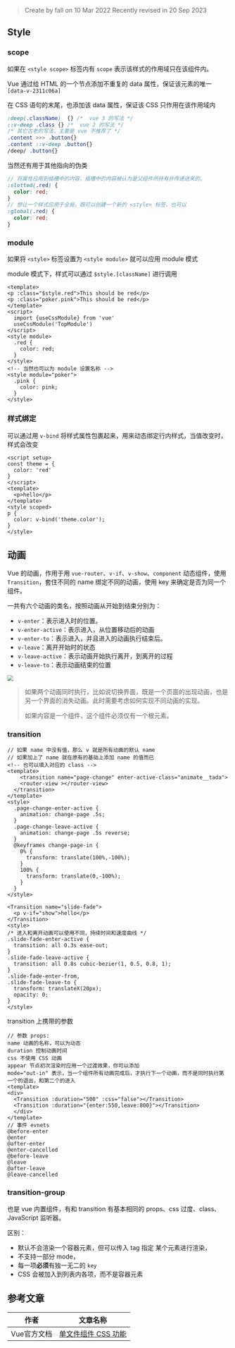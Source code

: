 >Create by fall on 10 Mar 2022
>Recently revised in 20 Sep 2023

## Style

### scope

如果在 `<style scope>` 标签内有 `scope` 表示该样式的作用域只在该组件内。

Vue 通过给 HTML 的一个节点添加不重复的 data 属性，保证该元素的唯一 `[data-v-2311c06a]`

在 CSS 语句的末尾，也添加该 data 属性，保证该 CSS 只作用在该作用域内

```css
:deep(.className)  {} /*  vue 3 的写法 */
::v-deep .class {} /*  vue 2 的写法 */
/* 其它古老的写法，主要是 vue 不推荐了 */ 
.content >>> .button{}
.content ::v-deep .button{}
/deep/ .button{}
```

当然还有用于其他指向的伪类

```scss
// 将属性应用到插槽中的内容，插槽中的内容被认为是父组件所持有并传递进来的。
:slotted(.red) {
  color: red;
}
// 想让一个样式应用于全局，既可以创建一个新的 <style> 标签，也可以
:global(.red) {
  color: red;
}
```

### module

如果将 `<style>` 标签设置为 `<style module>` 就可以应用 module 模式

module 模式下，样式可以通过 `$style.[className]` 进行调用

```vue
<template>
<p :class="$style.red">This should be red</p>
<p :class="poker.pink">This should be red</p>
</template>
<script>
  import {useCssModule} from 'vue'
  useCssModule('TopModule')
</script>
<style module>
  .red {
    color: red;
  }
</style>
<!-- 当然也可以为 module 设置名称 -->
<style module="poker">
  .pink {
    color: pink;
  }
</style>
```

### 样式绑定

可以通过用 `v-bind` 将样式属性包裹起来，用来动态绑定行内样式，当值改变时，样式会改变

```vue
<script setup>
const theme = {
  color: 'red'
}
</script>
<template>
  <p>hello</p>
</template>
<style scoped>
p {
  color: v-bind('theme.color');
}
</style>
```

## 动画

Vue 的动画，作用于用 `vue-router`、`v-if`、`v-show`、`component` 动态组件，使用 `Transition`，套住不同的 name 绑定不同的动画，使用 key 来确定是否为同一个组件。

一共有六个动画的类名，按照动画从开始到结束分别为：

- `v-enter`：表示进入时的位置。
- `v-enter-active`：表示进入，从位置移动后的动画
- `v-enter-to`：表示进入，并且进入的动画执行结束后。
- `v-leave`：离开开始时的状态
- `v-leave-active`：表示动画开始执行离开，到离开的过程
- `v-leave-to`：表示动画结束的位置

<img src="https://staging-cn.vuejs.org/assets/transition-classes.f0f7b3c9.png" style="zoom:80%;" >

> 如果两个动画同时执行，比如说切换界面，既是一个页面的出现动画，也是另一个界面的消失动画。此时需要考虑如何实现不同动画的实现。
>
> 如果内容是一个组件，这个组件必须仅有一个根元素。

### transition

```vue
// 如果 name 中没有值，那么 v 就是所有动画的默认 name
// 如果加上了 name 就在原有的基础上添加 name 的值而已
<!-- 也可以填入对应的 class -->
<template>
	<transition name="page-change" enter-active-class="animate__tada">
  	<router-view ></router-view>
  </transition>
</template>
<style>
  .page-change-enter-active {
    animation: change-page .5s;
  }
  .page-change-leave-active {
    animation: change-page .5s reverse;
  }
  @keyframes change-page-in {
    0% {
      transform: translate(100%,-100%);
    }
    100% {
      transform: translate(0,-100%);
    }
  }
</style>
```

```vue
<Transition name="slide-fade">
  <p v-if="show">hello</p>
</Transition>
<style>
/* 进入和离开动画可以使用不同，持续时间和速度曲线 */
.slide-fade-enter-active {
  transition: all 0.3s ease-out;
}
.slide-fade-leave-active {
  transition: all 0.8s cubic-bezier(1, 0.5, 0.8, 1);
}
.slide-fade-enter-from,
.slide-fade-leave-to {
  transform: translateX(20px);
  opacity: 0;
}
</style>
```

transition 上携带的参数

```vue
// 参数 props:
name 动画的名称，可以为动态
duration 控制动画时间
css 不使用 CSS 动画
appear 节点初次渲染时应用一个过渡效果，你可以添加
mode="out-in" 表示，当一个组件所有动画完成后，才执行下一个动画，而不是同时执行第一个的退出，和第二个的进入
<template>
<div>
  <Transition :duration="500" :css="false"></Transition>
  <Transition :duration="{enter:550,leave:800}"></Transition>
  </div>
</template>
// 事件 evnets
@before-enter
@enter
@after-enter
@enter-cancelled
@before-leave
@leave
@after-leave
@leave-cancelled
```

### transition-group

也是 vue 内置组件，有和 transition 有基本相同的 props、css 过度、class、JavaScript 监听器。

区别：

- 默认不会渲染一个容器元素，但可以传入 tag 指定 某个元素进行渲染，
- 不支持一部分 mode，
- 每一项**必须**有独一无二的 `key` 
- CSS 会被加入到列表内各项，而不是容器元素

## 参考文章

| 作者        | 文章名称                                                     |
| ----------- | ------------------------------------------------------------ |
| Vue官方文档 | [单文件组件 CSS 功能](https://cn.vuejs.org/api/sfc-css-features.html) |



